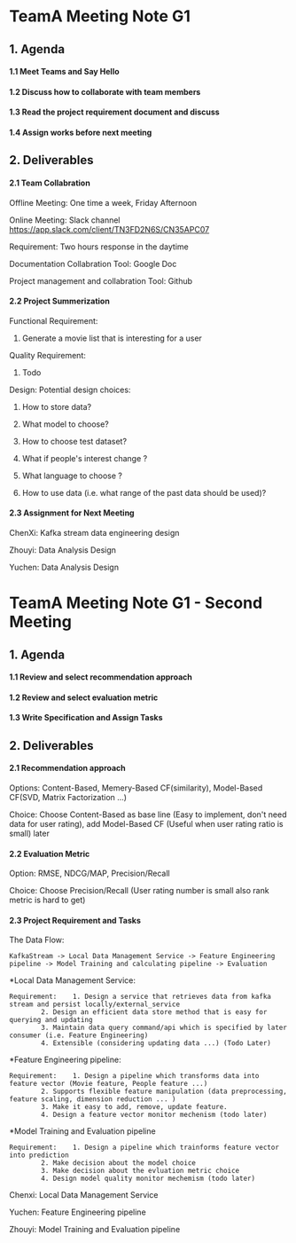 # TeamA Meeting Note G1

## 1. Agenda

#### 1.1 Meet Teams and Say Hello

#### 1.2 Discuss how to collaborate with team members
  
#### 1.3 Read the project requirement document and discuss

#### 1.4 Assign works before next meeting
  
## 2. Deliverables

#### 2.1 Team Collabration 

Offline Meeting: One time a week, Friday Afternoon

Online Meeting: Slack channel https://app.slack.com/client/TN3FD2N6S/CN35APC07

Requirement: Two hours response in the daytime

Documentation Collabration Tool: Google Doc

Project management and collabration Tool: Github

#### 2.2 Project Summerization

Functional Requirement:

1. Generate a movie list that is interesting for a user

Quality Requirement:

1. Todo
  
Design:
  Potential design choices:
  	
  1. How to store data?
	
  2. What model to choose?
	
  3. How to choose test dataset?
	
  4. What if people's interest change ?
	
  5. What language to choose ?

  6. How to use data (i.e. what range of the past data should be used)?
  
#### 2.3 Assignment for Next Meeting
  ChenXi: Kafka stream data engineering design 
  
  Zhouyi: Data Analysis Design
  
  Yuchen: Data Analysis Design
  
# TeamA Meeting Note G1 - Second Meeting

## 1. Agenda

#### 1.1 Review and select recommendation approach

#### 1.2 Review and select evaluation metric
  
#### 1.3 Write Specification and Assign Tasks

## 2. Deliverables

#### 2.1 Recommendation approach

Options: Content-Based, Memery-Based CF(similarity), Model-Based CF(SVD, Matrix Factorization ...)

Choice: Choose Content-Based as base line (Easy to implement, don't need data for user rating), add Model-Based CF (Useful when user rating ratio is small) later

#### 2.2 Evaluation Metric

Option: RMSE, NDCG/MAP, Precision/Recall

Choice: Choose Precision/Recall (User rating number is small also rank metric is hard to get)

#### 2.3 Project Requirement and Tasks

The Data Flow:

	KafkaStream -> Local Data Management Service -> Feature Engineering pipeline -> Model Training and calculating pipeline -> Evaluation 
	

*Local Data Management Service:
	
	Requirement:    1. Design a service that retrieves data from kafka stream and persist locally/external_service
			2. Design an efficient data store method that is easy for querying and updating
			3. Maintain data query command/api which is specified by later consumer (i.e. Feature Engineering)
			4. Extensible (considering updating data ...) (Todo Later)
			
*Feature Engineering pipeline:
	
	Requirement:    1. Design a pipeline which transforms data into feature vector (Movie feature, People feature ...)
			2. Supports flexible feature manipulation (data preprocessing, feature scaling, dimension reduction ... )
			3. Make it easy to add, remove, update feature.
			4. Design a feature vector monitor mechenism (todo later)

*Model Training and Evaluation pipeline
	
	Requirement:    1. Design a pipeline which trainforms feature vector into prediction
			2. Make decision about the model choice
			3. Make decision about the evluation metric choice
			4. Design model quality monitor mechemism (todo later)

Chenxi: Local Data Management Service

Yuchen: Feature Engineering pipeline

Zhouyi: Model Training and Evaluation pipeline


